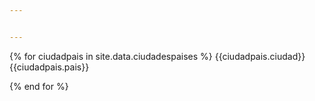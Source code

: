 ```yaml
---


---
```


{% for ciudadpais in site.data.ciudadespaises %}
    {{ciudadpais.ciudad}}   {{ciudadpais.pais}}

{% end for %}